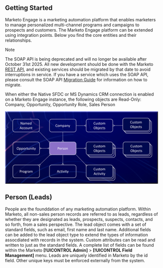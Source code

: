 ## Getting Started

Marketo Engage is a marketing automation platform that enables marketers to manage personalized multi-channel programs and campaigns to prospects and customers. The Marketo Engage platform can be extended using integration points. Below you find the core entities and their relationships.

>[!NOTE]
>The SOAP API is being deprecated and will no longer be available after October 31st 2025. All new development should be done with the Marketo [REST API](./rest-api/rest-api.md), and existing services should be migrated by that date to avoid interruptions in service. If you have a service which uses the SOAP API, please consult the SOAP API [Migration Guide](./soap-api/migration.md) for information on how to migrate.
>

When either the Native SFDC or MS Dynamics CRM connection is enabled on a Marketo Engage instance, the following objects are Read-Only: Company, Opportunity, Opportunity Role, Sales Person

![Data Model](assets/data_model.png)

## Person (Leads)

People are the founddation of any marketing automation platform. Within Marketo, all non-sales person records are referred to as leads, regardless of whether they are designated as leads, prospects, suspects, contacts, and so forth, from a sales perspective. The lead object comes with a set of standard fields, such as email, first name and last name. Additional fields can be added to the lead object type to extend the types of information assocdiated with records in the system. Custom attributes can be read and written to just as the standard fields. A complete list of fields can be found within the Marketo **[!UICONTROL Admin]** > **[!UICONTROL Field Management]** menu. Leads are uniquely identified in Marketo by the id field. Other unique keys must be enforced externally from the system.
